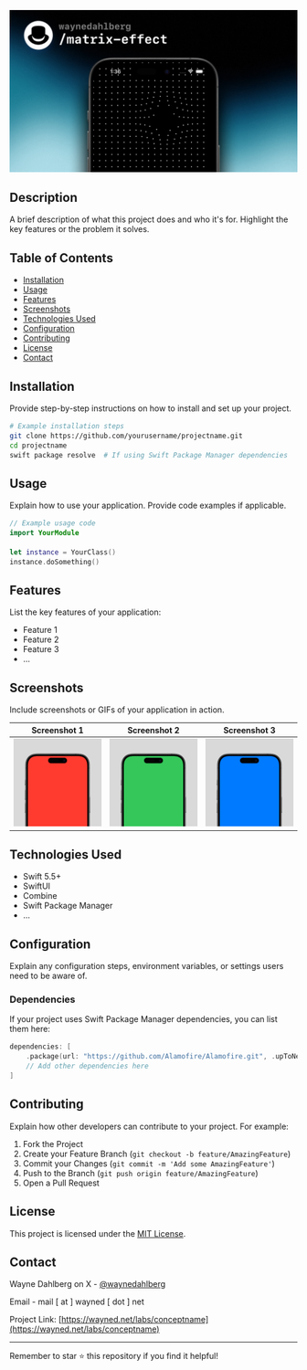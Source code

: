 ![Project Title Card](Images/filecover.jpg)

## Description

A brief description of what this project does and who it's for. Highlight the key features or the problem it solves.

## Table of Contents

- [Installation](#installation)
- [Usage](#usage)
- [Features](#features)
- [Screenshots](#screenshots)
- [Technologies Used](#technologies-used)
- [Configuration](#configuration)
- [Contributing](#contributing)
- [License](#license)
- [Contact](#contact)

## Installation

Provide step-by-step instructions on how to install and set up your project.

```bash
# Example installation steps
git clone https://github.com/yourusername/projectname.git
cd projectname
swift package resolve  # If using Swift Package Manager dependencies
```

## Usage

Explain how to use your application. Provide code examples if applicable.

```swift
// Example usage code
import YourModule

let instance = YourClass()
instance.doSomething()
```

## Features

List the key features of your application:

- Feature 1
- Feature 2
- Feature 3
- ...

## Screenshots

Include screenshots or GIFs of your application in action.

| Screenshot 1 | Screenshot 2 | Screenshot 3 |
|:------------:|:------------:|:------------:|
| ![Screen 1](Images/thumbnail-1.jpg) | ![Screen 2](Images/thumbnail-2.jpg) | ![Screen 3](Images/thumbnail-3.jpg) |

## Technologies Used

- Swift 5.5+
- SwiftUI
- Combine
- Swift Package Manager
- ...

## Configuration

Explain any configuration steps, environment variables, or settings users need to be aware of.

### Dependencies

If your project uses Swift Package Manager dependencies, you can list them here:

```swift
dependencies: [
    .package(url: "https://github.com/Alamofire/Alamofire.git", .upToNextMajor(from: "5.0.0")),
    // Add other dependencies here
]
```

## Contributing

Explain how other developers can contribute to your project. For example:

1. Fork the Project
2. Create your Feature Branch (`git checkout -b feature/AmazingFeature`)
3. Commit your Changes (`git commit -m 'Add some AmazingFeature'`)
4. Push to the Branch (`git push origin feature/AmazingFeature`)
5. Open a Pull Request

## License

This project is licensed under the [MIT License](LICENSE).

## Contact

Wayne Dahlberg on X - [@waynedahlberg](https://x.com/waynedahlberg)

Email - mail [ at ] wayned [ dot ] net

Project Link: [https://wayned.net/labs/conceptname](https://wayned.net/labs/conceptname)

---

Remember to star ⭐ this repository if you find it helpful!